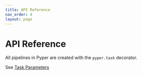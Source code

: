 ```yaml
---
title: API Reference
nav_order: 4
layout: page
---
```


# API Reference

All pipelines in Pyper are created with the `pyper.task` decorator.

See [Task Parameters](../UserGuide/TaskParameters)